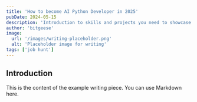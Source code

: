 ```yaml
---
title: 'How to become AI Python Developer in 2025'
pubDate: 2024-05-15
description: 'Introduction to skills and projects you need to showcase to get a job as python ai developer in 2025'
author: 'bitgeese'
image:
  url: '/images/writing-placeholder.png'
  alt: 'Placeholder image for writing'
tags: ['job hunt']
---
```


## Introduction

This is the content of the example writing piece. You can use Markdown here.
